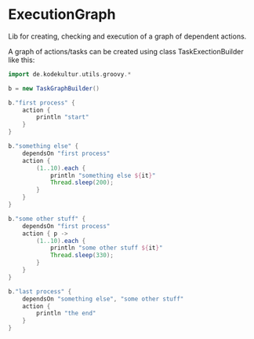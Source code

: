 ExecutionGraph
==============

Lib for creating, checking and execution of a graph of dependent actions.

A graph of actions/tasks can be created using class TaskExectionBuilder like this:

```groovy
import de.kodekultur.utils.groovy.*

b = new TaskGraphBuilder()

b."first process" {
	action {
		println "start"
	}
}

b."something else" {
	dependsOn "first process"
	action {
		(1..10).each {
			println "something else ${it}"
			Thread.sleep(200);
		}
	}
}

b."some other stuff" {
	dependsOn "first process"
	action { p ->
		(1..10).each {
			println "some other stuff ${it}"
			Thread.sleep(330);
		}
	}
}

b."last process" {
	dependsOn "something else", "some other stuff"
	action {
		println "the end"
	}
}
```
